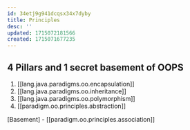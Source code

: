 ```yaml
---
id: 34etj9g941dcqsx34x7dyby
title: Principles
desc: ''
updated: 1715072181566
created: 1715071677235
---
```


## 4 Pillars and 1 secret basement of OOPS

1. [[lang.java.paradigms.oo.encapsulation]]
2. [[lang.java.paradigms.oo.inheritance]]
3. [[lang.java.paradigms.oo.polymorphism]]
4. [[paradigm.oo.principles.abstraction]]


[Basement] - [[paradigm.oo.principles.association]]

